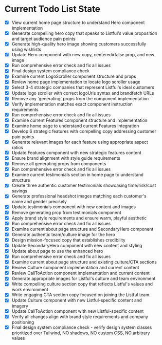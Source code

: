 <!-- DO NOT EDIT - Managed by todo_list tool -->
<!-- Updated: 2025-09-27T12:45:42.337Z -->

# Current Todo List State

- [x] View current home page structure to understand Hero component implementation
- [x] Generate compelling hero copy that speaks to Listful's value proposition and target audience pain points
- [x] Generate high-quality hero image showing customers successfully using wishlists
- [x] Update Hero component with new copy, centered=false prop, and new image
- [x] Run comprehensive error check and fix all issues
- [x] Final design system compliance check
- [x] Examine current LogoScroller component structure and props
- [x] Review home page implementation to locate logo scroller usage
- [x] Select 3-4 strategic companies that represent Listful's ideal customers
- [x] Update logo scroller with correct logoUrls syntax and brandfetch URLs
- [x] Remove any 'generating' props from the component implementation
- [x] Verify implementation matches exact component instruction requirements
- [x] Run comprehensive error check and fix all issues
- [x] Examine current Features component structure and implementation
- [x] Examine home page to understand current Features integration
- [x] Develop 6 strategic features with compelling copy addressing customer pain points
- [x] Generate relevant images for each feature using appropriate aspect ratios
- [x] Update Features component with new strategic features content
- [x] Ensure brand alignment with style guide requirements
- [x] Remove all generating props from components
- [x] Run comprehensive error check and fix all issues
- [x] Examine current testimonials section in home page to understand structure
- [x] Create three authentic customer testimonials showcasing time/risk/cost savings
- [x] Generate professional headshot images matching each customer's name and gender precisely
- [x] Update testimonials component with new content and images
- [x] Remove generating prop from testimonials component
- [x] Apply brand style requirements and ensure warm, playful aesthetic
- [x] Run comprehensive error check and fix all issues
- [x] Examine current about page structure and SecondaryHero component
- [x] Generate authentic team/culture image for the hero
- [x] Design mission-focused copy that establishes credibility
- [x] Update SecondaryHero component with new content and styling
- [x] Update about page to use the enhanced hero
- [x] Run comprehensive error check and fix all issues
- [x] Examine current about page structure and existing culture/CTA sections
- [x] Review Culture component implementation and current content
- [x] Review CallToAction component implementation and current content
- [x] Generate appropriate images for Listful's culture and team environment
- [x] Write compelling culture section copy that reflects Listful's values and work environment
- [x] Write engaging CTA section copy focused on joining the Listful team
- [x] Update Culture component with new Listful-specific content and imagery
- [x] Update CallToAction component with new Listful-specific content
- [x] Verify all changes align with brand style requirements and company positioning
- [x] Final design system compliance check - verify design system classes prioritized over Tailwind, NO shadows, NO custom CSS, NO arbitrary values
